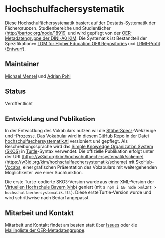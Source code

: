 # Hochschulfachersystematik

Diese Hochschulfächersystematik basiert auf der Destatis-Systematik der Fächergruppen, Studienbereiche und Studienfächer (http://bartoc.org/node/18919) und wird gepflegt von der [OER-Metadatengruppe der DINI-AG KIM](https://wiki.dnb.de/display/DINIAGKIM/OER-Metadatengruppe). Die Systematik ist Bestandteil der Spezifikationen [LOM for Higher Education OER Repositories](https://w3id.org/kim/hs-oer-lom-profil/latest/) und [LRMI-Profil (Entwurf)](https://github.com/dini-ag-kim/lrmi-profile).

## Maintainer

[Michael Menzel](https://github.com/mic-men) und [Adrian Pohl](https://github.com/acka47)

## Status

Veröffentlicht

## Entwicklung und Publikation

In der Entwicklung des Vokabulars nutzen wir die [StöberSpecs](https://w3id.org/kim/stoeberspecs/)-Wekzeuge und -Prozesse. Das Vokabular wird in diesem [GitHub Repo](https://github.com/dini-ag-kim/hochschulfaechersystematik) in der Datei [hochschulfaechersystematik.ttl](https://github.com/dini-ag-kim/hochschulfaechersystematik/blob/master/hochschulfaechersystematik.ttl) versioniert und gepflegt. Als Beschreibungssprache wird das [Simple Knowledge Organization System (SKOS)](https://www.w3.org/2004/02/skos/) in [Turtle](https://www.w3.org/TR/turtle/)-Syntax verwendet. Die offizielle Publikation erfolgt unter der URI [https://w3id.org/kim/hochschulfaechersystematik/scheme](https://w3id.org/kim/hochschulfaechersystematik/scheme) mit [SkoHub-Vocabs](https://github.com/hbz/skohub-vocabs), einer grafischen Präsentation des Vokabulars mit weitergehenden Möglichkeiten wie einer Suchfunktion.

Die erste Turtle-codierte SKOS-Version wurde aus einer XML-Version der [Virtuellen Hochschule Bayern (vhb)](https://www.vhb.org/) geniert (mit `$ npm i && node xml2nt > hochschulfaechersystematik.ttl`). Diese erste Turtle-Version wurde und wird schrittweise nach Bedarf angepasst.

## Mitarbeit und Kontakt

Mitarbeit und Kontakt findet am besten statt über [Issues](https://github.com/dini-ag-kim/hochschulfaechersystematik/issues) oder die [Mailingliste der OER-Metadatengruppe](http://lists.dnb.de/mailman/listinfo/dini-ag-kim-oer).